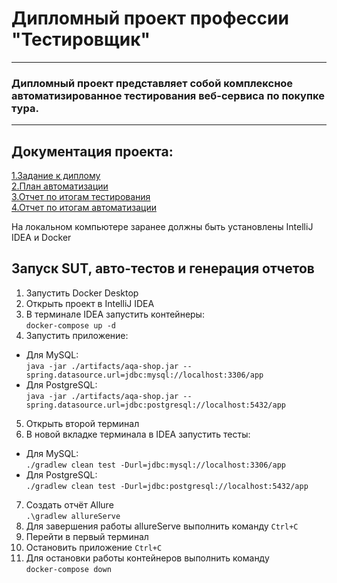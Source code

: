 #  Дипломный проект профессии "Тестировщик"
___
### Дипломный проект представляет собой комплексное автоматизированное тестирования веб-сервиса по покупке тура.
___

## Документация проекта:
[1.Задание к диплому](https://github.com/AlinaNabi/Diplom/blob/main/Documents/Zadanie.md)  
[2.План автоматизации](https://github.com/AlinaNabi/Diplom/blob/main/README.md)  
[3.Отчет по итогам тестирования]()  
[4.Отчет по итогам автоматизации]()  
  
На локальном компьютере заранее должны быть установлены IntelliJ IDEA и Docker


## Запуск SUT, авто-тестов и генерация отчетов

1. Запустить Docker Desktop
2. Открыть проект в IntelliJ IDEA
3. В терминале IDEA запустить контейнеры:  
   `docker-compose up -d`
4. Запустить приложение:
* Для MySQL:  
  `java -jar ./artifacts/aqa-shop.jar --spring.datasource.url=jdbc:mysql://localhost:3306/app`
* Для PostgreSQL:  
  `java -jar ./artifacts/aqa-shop.jar --spring.datasource.url=jdbc:postgresql://localhost:5432/app`
5. Открыть второй терминал
6. В новой вкладке терминала в IDEA запустить тесты:
* Для MySQL:  
  `./gradlew clean test -Durl=jdbc:mysql://localhost:3306/app`
* Для PostgreSQL:  
  `./gradlew clean test -Durl=jdbc:postgresql://localhost:5432/app`
7. Создать отчёт Allure  
   `.\gradlew allureServe`
8. Для завершения работы allureServe выполнить команду
   `Ctrl+C`
9. Перейти в первый терминал
10. Остановить приложение
    `Ctrl+C`
11. Для остановки работы контейнеров выполнить команду  
    `docker-compose down`

    

